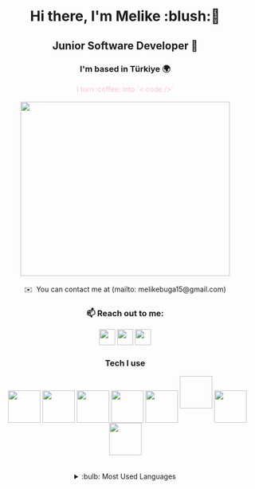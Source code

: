 <div align="center">
<h1>Hi there, I'm Melike :blush:👋 </h1>
<h2>Junior Software Developer 🤙</h2>
<h3>I'm based in Türkiye 🌍</h3>
<font color="pink">I turn :coffee: into `< code />` </font>
<br/><br/>
<img src="https://media.giphy.com/media/fXhdgo6ERFLukIcmX3/giphy.gif" align="center" width="420" height="350">
</div>
<br/>
<div align="center">
✉️  You can contact me at (mailto: melikebuga15@gmail.com)
</div>
<div>
<h3 align="center">📫 Reach out to me:   </h3>
<p align="center"> 
<a href="https://github.com/melikebuga" target="_blank" rel="noreferrer"><img src="https://raw.githubusercontent.com/danielcranney/readme-generator/main/public/icons/socials/github.svg" width="32" height="32" /></a> 
<a href="http://www.instagram.com/mellikebuga" target="_blank" rel="noreferrer"><img src="https://raw.githubusercontent.com/danielcranney/readme-generator/main/public/icons/socials/instagram.svg" width="32" height="32" /></a> 
<a href="https://tr.linkedin.com/in/melikebuga46" target="_blank" rel="noreferrer"><img src="https://raw.githubusercontent.com/danielcranney/readme-generator/main/public/icons/socials/linkedin.svg" width="32" height="32" /></a></p>
<div align="center">
<h3 align="center">Tech I use</h3>
<img align="center" src="https://img.icons8.com/ios-filled/50/000000/c-sharp-logo.png" width="5" height="65" />
<img align="center" src="https://img.icons8.com/color/48/000000/pandas.png" width="65" height="65" />
<img align="center" src="https://img.icons8.com/color/48/000000/python--v1.png" width="65" height="65" />
<img align="center" src="https://cdn.icon-icons.com/icons2/2389/PNG/512/keras_logo_icon_145136.png" width="65" height="65" />
<img align="center" src="https://img.icons8.com/color/48/000000/git.png" width="65" height="65" />
<img align="center" src="https://img.icons8.com/color/48/000000/html-5--v1.png" width="65" height="65" />
<img align="https://img.icons8.com/officel/16/000000/php-logo.png" width="65" height="65" />
<img align="center" src="https://img.icons8.com/color/48/000000/tensorflow.png" width="65" height="65" />
<img align="center" src="https://img.icons8.com/color/48/000000/net-framework.png" width="65" height="65" />
</div>
<br/><br/>
<details align="center">
<summary>:bulb:  Most Used Languages</summary>
<img src="https://github-readme-stats.vercel.app/api/top-langs/?username=codingwithdidem&layout=compact" >
</details>
